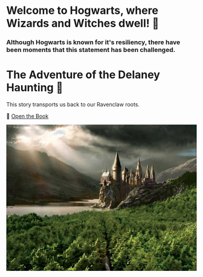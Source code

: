 # Welcome to Hogwarts, where Wizards and Witches dwell! 🏰

### Although Hogwarts is known for it's resiliency, there have been moments that this statement has been challenged. 

# The Adventure of the Delaney Haunting 🧾

This story transports us back to our Ravenclaw roots.

🧭 [Open the Book](./scene1.md)

![Hogwarts](./img/castlers.jpg)